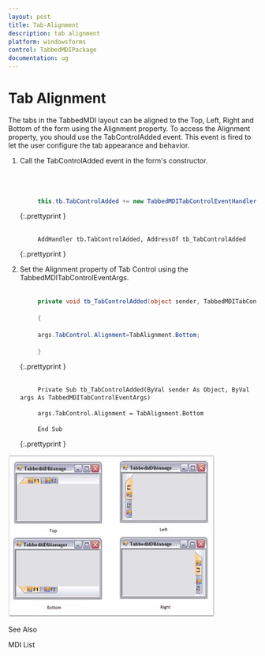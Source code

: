 ```yaml
---
layout: post
title: Tab-Alignment
description: tab alignment
platform: windowsforms
control: TabbedMDIPackage 
documentation: ug
---
```


# Tab Alignment

The tabs in the TabbedMDI layout can be aligned to the Top, Left, Right and Bottom of the form using the Alignment property. To access the Alignment property, you should use the TabControlAdded event. This event is fired to let the user configure the tab appearance and behavior.

1. Call the TabControlAdded event in the form's constructor.

   ~~~ cs



		this.tb.TabControlAdded += new TabbedMDITabControlEventHandler(tb_TabControlAdded);

   ~~~
   {:.prettyprint }

   ~~~ vbnet

		AddHandler tb.TabControlAdded, AddressOf tb_TabControlAdded

   ~~~
   {:.prettyprint }

2. Set the Alignment property of Tab Control using the TabbedMDITabControlEventArgs.

   ~~~ cs

		private void tb_TabControlAdded(object sender, TabbedMDITabControlEventArgs args)

		{

		args.TabControl.Alignment=TabAlignment.Bottom;

		}   

   ~~~
   {:.prettyprint }

   ~~~ vbnet

		Private Sub tb_TabControlAdded(ByVal sender As Object, ByVal args As TabbedMDITabControlEventArgs)

		args.TabControl.Alignment = TabAlignment.Bottom

		End Sub

   ~~~
   {:.prettyprint }


![](Tab-Alignment_images/Tab-Alignment_img1.jpeg)



See Also

MDI List

